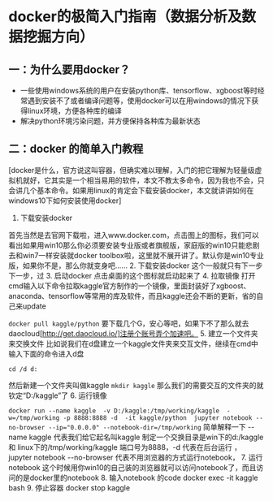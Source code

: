 # docker的极简入门指南（数据分析及数据挖掘方向）

## 一：为什么要用docker？

* 一些使用windows系统的用户在安装python库、tensorflow、xgboost等时经常遇到安装不了或者编译问题等，使用docker可以在用windows的情况下获得linux环境，方便各种库的编译
* 解决python环境污染问题，并方便保持各种库为最新状态

## 二：docker 的简单入门教程
[docker是什么，官方说这叫容器，但确实难以理解，入门的把它理解为轻量级虚拟机就好，它其实是一个相当易用的软件，本文不教太多命令，因为我也不会，只会讲几个基本命令。如果用linux的肯定会下载安装docker，本文就讲讲如何在windows10下如何安装使用docker]

1. 下载安装docker

首先当然是去官网下载啦，进入www.docker.com，点击图上的图标，我们可以看出如果用win10那么你必须要安装专业版或者旗舰版，家庭版的win10只能悲剧去和win7一样安装就docker toolbox啦，这里就不展开讲了。默认你是win10专业版，如果你不是，那么你就变身吧......
2. 下载安装docker
这个一般就只有下一步下一步，过
3. 启动docker
点击桌面的这个图标就启动起来了
4. 拉取镜像
打开cmd输入以下命令拉取kaggle官方制作的一个镜像，里面封装好了xgboost、anaconda、tensorflow等常用的库及软件，而且kaggle还会不断的更新，省的自己来update

```docker pull kaggle/python```
要下载几个G，安心等吧，如果下不了那么就去daocloud[http://get.daocloud.io/]注册个账号弄个加速吧。
5. 建立一个文件夹来交换文件
比如说我们在d盘建立一个kaggle文件夹来交互文件，继续在cmd中输入下面的命令进入d盘

```cd /d d:```

然后新建一个文件夹叫做kaggle
```mkdir kaggle```
那么我们的需要交互的文件夹的就钦定“D:/kaggle”了
6. 运行镜像

```docker run --name kaggle  -v D:/kaggle:/tmp/working/kaggle  -w=/tmp/working -p 8888:8888 -d  -it kaggle/python  jupyter notebook --no-browser --ip="0.0.0.0" --notebook-dir=/tmp/working``` 
简单解释一下  --name kaggle 代表我们给它起名叫kaggle 制定一个交换目录是win下的d:/kaggle 和 linux下的/tmp/working/kaggle 端口号为8888，-d 代表在后台运行  ，jupyter notebook --no-browser 代表不用浏览器的方式运行notebook，
7. 运行notebook
这个时候用你win10的自己装的浏览器就可以访问notebook了，而且访问的是docker里的notebook
8. 输入notebook 的code
docker exec -it kaggle bash
9. 停止容器
docker stop kaggle